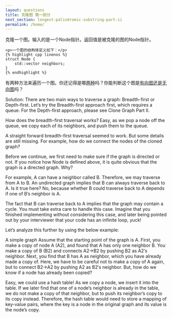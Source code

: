 ```yaml
---
layout: questions
title: 克隆图 第一部分
next_section: longest-palindromic-substring-part-ii
permalink: /home/
---
```


<div class="note info">
    <p>克隆一个图。输入的是一个Node指针。返回值是被克隆的图的Node指针。</p>

    <p>一个图的结构体定义如下：</p>
    {% highlight cpp linenos %}
    struct Node {
        std::vector neighbors;
    }
    {% endhighlight %}
</div>

<div class="note">
    有两种方法来遍历一个图。你还记得是哪<a href="http://zh.wikipedia.org/zh-cn/%E5%9B%BE%E9%81%8D%E5%8E%86" target="_blank">两种</a>吗？你能判断这个图是<a href="http://zh.wikipedia.org/zh-cn/%E5%9B%BE" target="_blank">有向图还是无向图</a>吗？
</div>

Solution:
There are two main ways to traverse a graph: Breadth-first or Depth-first. Let’s try the Breadth-first approach first, which requires a queue. For the Depth-first approach, please see Clone Graph Part II.

How does the breadth-first traversal works? Easy, as we pop a node off the queue, we copy each of its neighbors, and push them to the queue.

A straight forward breadth-first traversal seemed to work. But some details are still missing. For example, how do we connect the nodes of the cloned graph?

Before we continue, we first need to make sure if the graph is directed or not. If you notice how Node is defined above, it is quite obvious that the graph is a directed graph. Why?

For example, A can have a neighbor called B. Therefore, we may traverse from A to B. An undirected graph implies that B can always traverse back to A. Is it true here? No, because whether B could traverse back to A depends if one of B’s neighbor is A.

The fact that B can traverse back to A implies that the graph may contain a cycle. You must take extra care to handle this case. Imagine that you finished implementing without considering this case, and later being pointed out by your interviewer that your code has an infinite loop, yuck!

Let’s analyze this further by using the below example:

A simple graph
Assume that the starting point of the graph is A. First, you make a copy of node A (A2), and found that A has only one neighbor B. You make a copy of B (B2) and connects A2->B2 by pushing B2 as A2′s neighbor. Next, you find that B has A as neighbor, which you have already made a copy of. Here, we have to be careful not to make a copy of A again, but to connect B2->A2 by pushing A2 as B2′s neighbor. But, how do we know if a node has already been copied?

Easy, we could use a hash table! As we copy a node, we insert it into the table. If we later find that one of a node’s neighbor is already in the table, we do not make a copy of that neighbor, but to push its neighbor’s copy to its copy instead. Therefore, the hash table would need to store a mapping of key-value pairs, where the key is a node in the original graph and its value is the node’s copy.
